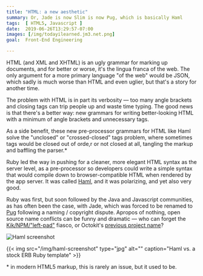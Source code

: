 ```yaml
---
title: "HTML: a new aesthetic"
summary: Or, Jade is now Slim is now Pug, which is basically Haml
tags:  [ HTML5, Javascript ]
date:  2019-06-26T13:29:57-07:00
images: [/img/todayilearned.jm3.net.png]
goal:  Front-End Engineering

---
```


HTML (and XML and XHTML) is an ugly grammar for marking up documents,
and for better or worse, it's the lingua franca of the web. The only
argument for a more primary language "of the web" would be JSON, which
sadly is much worse than HTML and even uglier, but that's a story for
another time.

The problem with HTML is in part its verbosity — too many angle brackets
and closing tags can trip people up and waste time typing.
The good news is that there's a better way: new grammars for writing
better-looking HTML with a minimum of angle brackets and unnecessary tags.

As a side benefit, these new pre-processor grammars for HTML like Haml
solve the "unclosed" or "crossed-closed" tags problem, where sometimes
tags would be closed out of orde,r or not closed at all, tangling the
markup and baffling the parser.\*

Ruby led the way in pushing for a cleaner, more elegant HTML syntax as
the server level, as a pre-processor so developers could write a simple
syntax that would compile down to browser-compatible HTML when rendered
by the app server. It was called [Haml][haml], and it was polarizing,
and yet also very good.

Ruby was first, but soon followed by the Java and Javascript
communities, as has often been the case, with Jade, which was forced to
be renamed to [Pug][pug] following a naming / copyright dispute. Apropos
of nothing, open source name conflicts can be funny and dramatic — who
can forget the [Kik/NPM/"left-pad"][npm] fiasco, or Octokit's [previous
project name][octopussy]?

![Haml screenshot][haml-screenshot]

{{< img src="/img/haml-screenshot" type="jpg" alt="" caption="Haml vs. a stock ERB Ruby template" >}}

\* in modern HTML5 markup, this is rarely an issue, but it used to be.

[haml]: http://haml.info/
[haml-screenshot]: /img/haml-screenshot.png
[npm]: https://medium.com/@kolorahl/kik-left-pad-and-npm-oh-my-e6f216a22766
[octopussy]: https://github.com/octokit/octokit.rb/issues/8
[pug]: https://github.com/pugjs/pug#rename-from-jade
[slim]: https://github.com/slim-template/slim

